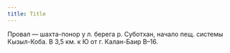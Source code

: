 ```yaml
---
title: Title
---
```


Провал — шахта-понор у л. берега р. Суботхан, начало пещ. системы Кызыл-Коба. В
3,5 км. к Ю от г. Калан-Баир В–16.
